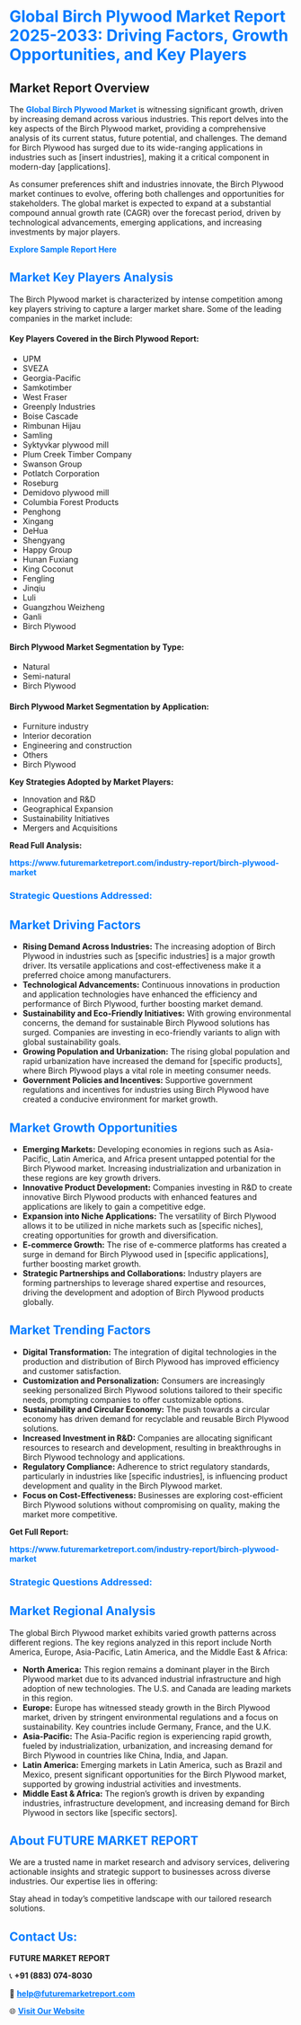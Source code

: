 <h1 style="color: #007BFF;">Global Birch Plywood Market Report 2025-2033: Driving Factors, Growth Opportunities, and Key Players</h1>

<section id="overview">
<h2>Market Report Overview</h2>
<p>The <a href="https://www.futuremarketreport.com/industry-report/birch-plywood-market" style="color: #007BFF; text-decoration: none;"><strong>Global Birch Plywood Market</strong></a> is witnessing significant growth, driven by increasing demand across various industries. This report delves into the key aspects of the Birch Plywood market, providing a comprehensive analysis of its current status, future potential, and challenges. The demand for Birch Plywood has surged due to its wide-ranging applications in industries such as [insert industries], making it a critical component in modern-day [applications].</p>
<p>As consumer preferences shift and industries innovate, the Birch Plywood market continues to evolve, offering both challenges and opportunities for stakeholders. The global market is expected to expand at a substantial compound annual growth rate (CAGR) over the forecast period, driven by technological advancements, emerging applications, and increasing investments by major players.</p>
</section>

<section id="overview">
<p><a href="https://www.futuremarketreport.com/request-sample/reportId=107907" style="color: #007BFF; text-decoration: none;"><strong>Explore Sample Report Here</strong></a></p>
</section>

<section id="key-players">
<h2 style="color: #007BFF;">Market Key Players Analysis</h2>
<p>The Birch Plywood market is characterized by intense competition among key players striving to capture a larger market share. Some of the leading companies in the market include:</p>
<h4>Key Players Covered in the Birch Plywood Report:</h4>
<ul><li>UPM</li><li>SVEZA</li><li>Georgia-Pacific</li><li>Samkotimber</li><li>West Fraser</li><li>Greenply Industries</li><li>Boise Cascade</li><li>Rimbunan Hijau</li><li>Samling</li><li>Syktyvkar plywood mill</li><li>Plum Creek Timber Company</li><li>Swanson Group</li><li>Potlatch Corporation</li><li>Roseburg</li><li>Demidovo plywood mill</li><li>Columbia Forest Products</li><li>Penghong</li><li>Xingang</li><li>DeHua</li><li>Shengyang</li><li>Happy Group</li><li>Hunan Fuxiang</li><li>King Coconut</li><li>Fengling</li><li>Jinqiu</li><li>Luli</li><li>Guangzhou Weizheng</li><li>Ganli</li><li>Birch Plywood</li></ul>
<h4>Birch Plywood Market Segmentation by Type:</h4>
<ul><li>Natural</li><li>Semi-natural</li><li>Birch Plywood</li></ul>

<h4>Birch Plywood Market Segmentation by Application:</h4>
<ul><li>Furniture industry</li><li>Interior decoration</li><li>Engineering and construction</li><li>Others</li><li>Birch Plywood</li></ul>
<p><strong>Key Strategies Adopted by Market Players:</strong></p>
<ul>
<li>Innovation and R&D</li>
<li>Geographical Expansion</li>
<li>Sustainability Initiatives</li>
<li>Mergers and Acquisitions</li>
</ul>
</section>

<section>
<p><strong>Read Full Analysis: </strong></p><a href="https://www.futuremarketreport.com/industry-report/birch-plywood-market" style="color: #007BFF; text-decoration: none;"><strong>https://www.futuremarketreport.com/industry-report/birch-plywood-market</strong></a>
<h3 style="color: #007BFF;">Strategic Questions Addressed:</h3>
</section>

<section id="driving-factors">
<h2 style="color: #007BFF;">Market Driving Factors</h2>
<ul>
<li><strong>Rising Demand Across Industries:</strong> The increasing adoption of Birch Plywood in industries such as [specific industries] is a major growth driver. Its versatile applications and cost-effectiveness make it a preferred choice among manufacturers.</li>
<li><strong>Technological Advancements:</strong> Continuous innovations in production and application technologies have enhanced the efficiency and performance of Birch Plywood, further boosting market demand.</li>
<li><strong>Sustainability and Eco-Friendly Initiatives:</strong> With growing environmental concerns, the demand for sustainable Birch Plywood solutions has surged. Companies are investing in eco-friendly variants to align with global sustainability goals.</li>
<li><strong>Growing Population and Urbanization:</strong> The rising global population and rapid urbanization have increased the demand for [specific products], where Birch Plywood plays a vital role in meeting consumer needs.</li>
<li><strong>Government Policies and Incentives:</strong> Supportive government regulations and incentives for industries using Birch Plywood have created a conducive environment for market growth.</li>
</ul>
</section>

<section id="growth-opportunities">
<h2 style="color: #007BFF;">Market Growth Opportunities</h2>
<ul>
<li><strong>Emerging Markets:</strong> Developing economies in regions such as Asia-Pacific, Latin America, and Africa present untapped potential for the Birch Plywood market. Increasing industrialization and urbanization in these regions are key growth drivers.</li>
<li><strong>Innovative Product Development:</strong> Companies investing in R&D to create innovative Birch Plywood products with enhanced features and applications are likely to gain a competitive edge.</li>
<li><strong>Expansion into Niche Applications:</strong> The versatility of Birch Plywood allows it to be utilized in niche markets such as [specific niches], creating opportunities for growth and diversification.</li>
<li><strong>E-commerce Growth:</strong> The rise of e-commerce platforms has created a surge in demand for Birch Plywood used in [specific applications], further boosting market growth.</li>
<li><strong>Strategic Partnerships and Collaborations:</strong> Industry players are forming partnerships to leverage shared expertise and resources, driving the development and adoption of Birch Plywood products globally.</li>
</ul>
</section>

<section id="trending-factors">
<h2 style="color: #007BFF;">Market Trending Factors</h2>
<ul>
<li><strong>Digital Transformation:</strong> The integration of digital technologies in the production and distribution of Birch Plywood has improved efficiency and customer satisfaction.</li>
<li><strong>Customization and Personalization:</strong> Consumers are increasingly seeking personalized Birch Plywood solutions tailored to their specific needs, prompting companies to offer customizable options.</li>
<li><strong>Sustainability and Circular Economy:</strong> The push towards a circular economy has driven demand for recyclable and reusable Birch Plywood solutions.</li>
<li><strong>Increased Investment in R&D:</strong> Companies are allocating significant resources to research and development, resulting in breakthroughs in Birch Plywood technology and applications.</li>
<li><strong>Regulatory Compliance:</strong> Adherence to strict regulatory standards, particularly in industries like [specific industries], is influencing product development and quality in the Birch Plywood market.</li>
<li><strong>Focus on Cost-Effectiveness:</strong> Businesses are exploring cost-efficient Birch Plywood solutions without compromising on quality, making the market more competitive.</li>
</ul>
</section>

<section>
<p><strong>Get Full Report: </strong></p><a href="https://www.futuremarketreport.com/industry-report/birch-plywood-market" style="color: #007BFF; text-decoration: none;"><strong>https://www.futuremarketreport.com/industry-report/birch-plywood-market</strong></a>
<h3 style="color: #007BFF;">Strategic Questions Addressed:</h3>
</section>


<section id="regional-analysis">
<h2 style="color: #007BFF;">Market Regional Analysis</h2>
<p>The global Birch Plywood market exhibits varied growth patterns across different regions. The key regions analyzed in this report include North America, Europe, Asia-Pacific, Latin America, and the Middle East & Africa:</p>
<ul>
<li><strong>North America:</strong> This region remains a dominant player in the Birch Plywood market due to its advanced industrial infrastructure and high adoption of new technologies. The U.S. and Canada are leading markets in this region.</li>
<li><strong>Europe:</strong> Europe has witnessed steady growth in the Birch Plywood market, driven by stringent environmental regulations and a focus on sustainability. Key countries include Germany, France, and the U.K.</li>
<li><strong>Asia-Pacific:</strong> The Asia-Pacific region is experiencing rapid growth, fueled by industrialization, urbanization, and increasing demand for Birch Plywood in countries like China, India, and Japan.</li>
<li><strong>Latin America:</strong> Emerging markets in Latin America, such as Brazil and Mexico, present significant opportunities for the Birch Plywood market, supported by growing industrial activities and investments.</li>
<li><strong>Middle East & Africa:</strong> The region’s growth is driven by expanding industries, infrastructure development, and increasing demand for Birch Plywood in sectors like [specific sectors].</li>
</ul>
</section>

<footer>
<h2 style="color: #007BFF;">About FUTURE MARKET REPORT</h2>
<p>We are a trusted name in market research and advisory services, delivering actionable insights and strategic support to businesses across diverse industries. Our expertise lies in offering:</p>

<p>Stay ahead in today’s competitive landscape with our tailored research solutions.</p>

<h2 style="color: #007BFF;">Contact Us:</h2>
<p><strong>FUTURE MARKET REPORT</strong></p>
<p>📞 <strong>+91 (883) 074-8030</strong></p>
<p>📧 <strong><a href="mailto:help@futuremarketreport.com" style="color: #007BFF;">help@futuremarketreport.com</a></strong></p>
<p>🌐 <strong><a href="https://www.futuremarketreport.com/" style="color: #007BFF;">Visit Our Website</a></strong></p>
</footer>